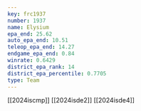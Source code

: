 ```yaml
---
key: frc1937
number: 1937
name: Elysium
epa_end: 25.62
auto_epa_end: 10.51
teleop_epa_end: 14.27
endgame_epa_end: 0.84
winrate: 0.6429
district_epa_rank: 14
district_epa_percentile: 0.7705
type: Team
---
```

[[2024iscmp]]
[[2024isde2]]
[[2024isde4]]
